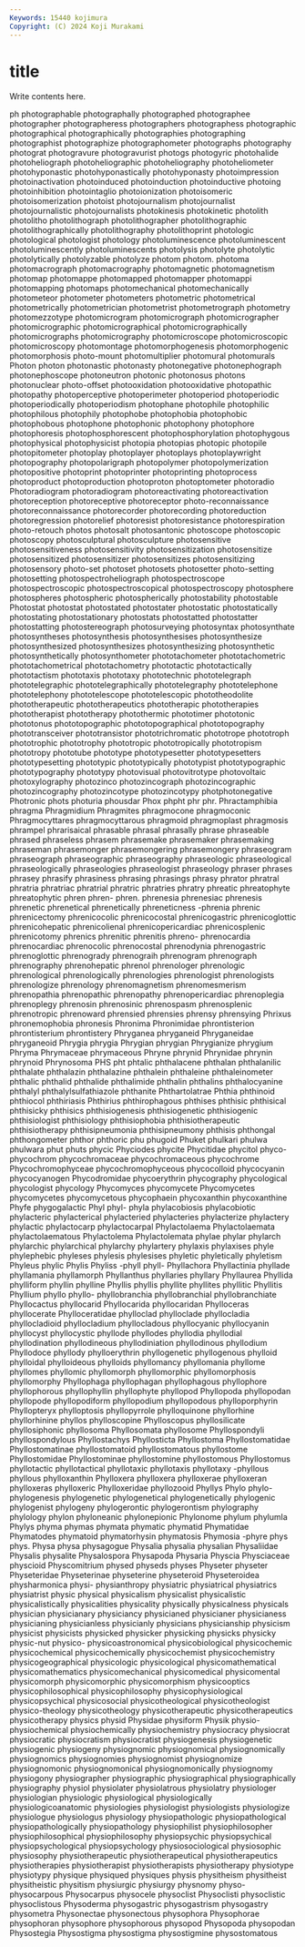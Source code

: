 ```yaml
---
Keywords: 15440 kojimura
Copyright: (C) 2024 Koji Murakami
---
```


# title

Write contents here.



ph
photographable photographally photographed photographee photographer photographeress photographers photographess photographic photographical
photographically photographies photographing photographist photographize photographometer photographs photography photograt photogravure
photogravurist photogs photogyric photohalide photoheliograph photoheliographic photoheliography photoheliometer photohyponastic photohyponastically
photohyponasty photoimpression photoinactivation photoinduced photoinduction photoinductive photoing photoinhibition photointaglio photoionization
photoisomeric photoisomerization photoist photojournalism photojournalist photojournalistic photojournalists photokinesis photokinetic photolith
photolitho photolithograph photolithographer photolithographic photolithographically photolithography photolithoprint photologic photological photologist
photology photoluminescence photoluminescent photoluminescently photoluminescents photolysis photolyte photolytic photolytically photolyzable
photolyze photom photom. photoma photomacrograph photomacrography photomagnetic photomagnetism photomap photomappe
photomapped photomapper photomappi photomapping photomaps photomechanical photomechanically photometeor photometer photometers
photometric photometrical photometrically photometrician photometrist photometrograph photometry photomezzotype photomicrogram photomicrograph
photomicrographer photomicrographic photomicrographical photomicrographically photomicrographs photomicrography photomicroscope photomicroscopic photomicroscopy photomontage
photomorphogenesis photomorphogenic photomorphosis photo-mount photomultiplier photomural photomurals Photon photon photonastic
photonasty photonegative photonephograph photonephoscope photoneutron photonic photonosus photons photonuclear photo-offset
photooxidation photooxidative photopathic photopathy photoperceptive photoperimeter photoperiod photoperiodic photoperiodically photoperiodism
photophane photophile photophilic photophilous photophily photophobe photophobia photophobic photophobous photophone
photophonic photophony photophore photophoresis photophosphorescent photophosphorylation photophygous photophysical photophysicist photopia
photopias photopic photopile photopitometer photoplay photoplayer photoplays photoplaywright photopography photopolarigraph
photopolymer photopolymerization photopositive photoprint photoprinter photoprinting photoprocess photoproduct photoproduction photoproton
photoptometer photoradio Photoradiogram photoradiogram photoreactivating photoreactivation photoreception photoreceptive photoreceptor photo-reconnaissance
photoreconnaissance photorecorder photorecording photoreduction photoregression photorelief photoresist photoresistance photorespiration photo-retouch
photos photosalt photosantonic photoscope photoscopic photoscopy photosculptural photosculpture photosensitive photosensitiveness
photosensitivity photosensitization photosensitize photosensitized photosensitizer photosensitizes photosensitizing photosensory photo-set photoset
photosets photosetter photo-setting photosetting photospectroheliograph photospectroscope photospectroscopic photospectroscopical photospectroscopy photosphere
photospheres photospheric photospherically photostability photostable Photostat photostat photostated photostater photostatic
photostatically photostating photostationary photostats photostatted photostatter photostatting photostereograph photosurveying photosyntax
photosynthate photosyntheses photosynthesis photosynthesises photosynthesize photosynthesized photosynthesizes photosynthesizing photosynthetic photosynthetically
photosynthometer phototachometer phototachometric phototachometrical phototachometry phototactic phototactically phototactism phototaxis phototaxy
phototechnic phototelegraph phototelegraphic phototelegraphically phototelegraphy phototelephone phototelephony phototelescope phototelescopic phototheodolite
phototherapeutic phototherapeutics phototherapic phototherapies phototherapist phototherapy photothermic phototimer phototonic phototonus
phototopographic phototopographical phototopography phototransceiver phototransistor phototrichromatic phototrope phototroph phototrophic phototrophy
phototropic phototropically phototropism phototropy phototube phototype phototypesetter phototypesetters phototypesetting phototypic
phototypically phototypist phototypographic phototypography phototypy photovisual photovitrotype photovoltaic photoxylography photozinco
photozincograph photozincographic photozincography photozincotype photozincotypy photphotonegative Photronic phots photuria phousdar
Phox phpht phr phr. Phractamphibia phragma Phragmidium Phragmites phragmocone phragmoconic
Phragmocyttares phragmocyttarous phragmoid phragmoplast phragmosis phrampel phrarisaical phrasable phrasal phrasally
phrase phraseable phrased phraseless phrasem phrasemake phrasemaker phrasemaking phraseman phrasemonger
phrasemongering phrasemongery phraseogram phraseograph phraseographic phraseography phraseologic phraseological phraseologically phraseologies
phraseologist phraseology phraser phrases phrasey phrasify phrasiness phrasing phrasings phrasy
phrator phratral phratria phratriac phratrial phratric phratries phratry phreatic phreatophyte
phreatophytic phren phren- phren. phrenesia phrenesiac phrenesis phrenetic phrenetical phrenetically
phreneticness -phrenia phrenic phrenicectomy phrenicocolic phrenicocostal phrenicogastric phrenicoglottic phrenicohepatic phrenicolienal
phrenicopericardiac phrenicosplenic phrenicotomy phrenics phrenitic phrenitis phreno- phrenocardia phrenocardiac phrenocolic
phrenocostal phrenodynia phrenogastric phrenoglottic phrenogrady phrenograih phrenogram phrenograph phrenography phrenohepatic
phrenol phrenologer phrenologic phrenological phrenologically phrenologies phrenologist phrenologists phrenologize phrenology
phrenomagnetism phrenomesmerism phrenopathia phrenopathic phrenopathy phrenopericardiac phrenoplegia phrenoplegy phrenosin phrenosinic
phrenospasm phrenosplenic phrenotropic phrenoward phrensied phrensies phrensy phrensying Phrixus phronemophobia
phronesis Phronima Phronimidae phrontisterion phrontisterium phrontistery Phryganea phryganeid Phryganeidae phryganeoid
Phrygia phrygia Phrygian phrygian Phrygianize phrygium Phryma Phrymaceae phrymaceous Phryne
phrynid Phrynidae phrynin phrynoid Phrynosoma PHS pht phtalic phthalacene phthalan
phthalanilic phthalate phthalazin phthalazine phthalein phthaleine phthaleinometer phthalic phthalid phthalide
phthalimide phthalin phthalins phthalocyanine phthalyl phthalylsulfathiazole phthanite Phthartolatrae Phthia phthinoid
phthiocol phthiriasis Phthirius phthirophagous phthises phthisic phthisical phthisicky phthisics phthisiogenesis
phthisiogenetic phthisiogenic phthisiologist phthisiology phthisiophobia phthisiotherapeutic phthisiotherapy phthisipneumonia phthisipneumony phthisis
phthongal phthongometer phthor phthoric phu phugoid Phuket phulkari phulwa phulwara
phut phuts phycic Phyciodes phycite Phycitidae phycitol phyco- phycochrom phycochromaceae
phycochromaceous phycochrome Phycochromophyceae phycochromophyceous phycocolloid phycocyanin phycocyanogen Phycodromidae phycoerythrin phycography
phycological phycologist phycology Phycomyces phycomycete Phycomycetes phycomycetes phycomycetous phycophaein phycoxanthin
phycoxanthine Phyfe phygogalactic Phyl phyl- phyla phylacobiosis phylacobiotic phylacteric phylacterical
phylacteried phylacteries phylacterize phylactery phylactic phylactocarp phylactocarpal Phylactolaema Phylactolaemata phylactolaematous
Phylactolema Phylactolemata phylae phylar phylarch phylarchic phylarchical phylarchy phylartery phylaxis
phylaxises phyle phylephebic phyleses phylesis phylesises phyletic phyletically phyletism Phyleus
phylic Phylis Phyliss -phyll phyll- Phyllachora Phyllactinia phyllade phyllamania phyllamorph
Phyllanthus phyllaries phyllary Phyllaurea Phyllida phylliform phyllin phylline Phyllis phyllis
phyllite phyllites phyllitic Phyllitis Phyllium phyllo phyllo- phyllobranchia phyllobranchial phyllobranchiate
Phyllocactus phyllocarid Phyllocarida phyllocaridan Phylloceras phyllocerate Phylloceratidae phylloclad phylloclade phyllocladia
phyllocladioid phyllocladium phyllocladous phyllocyanic phyllocyanin phyllocyst phyllocystic phyllode phyllodes phyllodia
phyllodial phyllodination phyllodineous phyllodiniation phyllodinous phyllodium Phyllodoce phyllody phylloerythrin phyllogenetic
phyllogenous phylloid phylloidal phylloideous phylloids phyllomancy phyllomania phyllome phyllomes phyllomic
phyllomorph phyllomorphic phyllomorphosis phyllomorphy Phyllophaga phyllophagan phyllophagous phyllophore phyllophorous phyllophyllin
phyllophyte phyllopod Phyllopoda phyllopodan phyllopode phyllopodiform phyllopodium phyllopodous phylloporphyrin Phyllopteryx
phylloptosis phyllopyrrole phylloquinone phyllorhine phyllorhinine phyllos phylloscopine Phylloscopus phyllosilicate phyllosiphonic
phyllosoma Phyllosomata phyllosome Phyllospondyli phyllospondylous Phyllostachys Phyllosticta Phyllostoma Phyllostomatidae Phyllostomatinae
phyllostomatoid phyllostomatous phyllostome Phyllostomidae Phyllostominae phyllostomine phyllostomous Phyllostomus phyllotactic phyllotactical
phyllotaxic phyllotaxis phyllotaxy -phyllous phyllous phylloxanthin Phylloxera phylloxera phylloxerae phylloxeran
phylloxeras phylloxeric Phylloxeridae phyllozooid Phyllys Phylo phylo- phylogenesis phylogenetic phylogenetical
phylogenetically phylogenic phylogenist phylogeny phylogerontic phylogerontism phylography phylology phylon phyloneanic
phylonepionic Phylonome phylum phylumla Phylys phyma phymas phymata phymatic phymatid
Phymatidae Phymatodes phymatoid phymatorhysin phymatosis Phymosia -phyre phys phys. Physa
physa physagogue Physalia physalia physalian Physaliidae Physalis physalite Physalospora Physapoda
Physaria Physcia Physciaceae physcioid Physcomitrium physed physeds physes Physeter physeter
Physeteridae Physeterinae physeterine physeteroid Physeteroidea physharmonica physi- physianthropy physiatric physiatrical
physiatrics physiatrist physic physical physicalism physicalist physicalistic physicalistically physicalities physicality
physically physicalness physicals physician physicianary physiciancy physicianed physicianer physicianess physicianing
physicianless physicianly physicians physicianship physicism physicist physicists physicked physicker physicking
physicks physicky physic-nut physico- physicoastronomical physicobiological physicochemic physicochemical physicochemically physicochemist
physicochemistry physicogeographical physicologic physicological physicomathematical physicomathematics physicomechanical physicomedical physicomental physicomorph
physicomorphic physicomorphism physicooptics physicophilosophical physicophilosophy physicophysiological physicopsychical physicosocial physicotheological physicotheologist
physico-theology physicotheology physicotherapeutic physicotherapeutics physicotherapy physics physid Physidae physiform Physik
physio- physiochemical physiochemically physiochemistry physiocracy physiocrat physiocratic physiocratism physiocratist physiogenesis
physiogenetic physiogenic physiogeny physiognomic physiognomical physiognomically physiognomics physiognomies physiognomist physiognomize
physiognomonic physiognomonical physiognomonically physiognomy physiogony physiographer physiographic physiographical physiographically physiography
physiol physiolater physiolatrous physiolatry physiologer physiologian physiologic physiological physiologically physiologicoanatomic
physiologies physiologist physiologists physiologize physiologue physiologus physiology physiopathologic physiopathological physiopathologically
physiopathology physiophilist physiophilosopher physiophilosophical physiophilosophy physiopsychic physiopsychical physiopsychological physiopsychology physiosociological
physiosophic physiosophy physiotherapeutic physiotherapeutical physiotherapeutics physiotherapies physiotherapist physiotherapists physiotherapy physiotype
physiotypy physique physiqued physiques physis physitheism physitheist physitheistic physitism physiurgic
physiurgy physnomy physo- physocarpous Physocarpus physocele physoclist Physoclisti physoclistic physoclistous
Physoderma physogastric physogastrism physogastry physometra Physonectae physonectous physophora Physophorae physophoran
physophore physophorous physopod Physopoda physopodan Physostegia Physostigma physostigma physostigmine physostomatous
